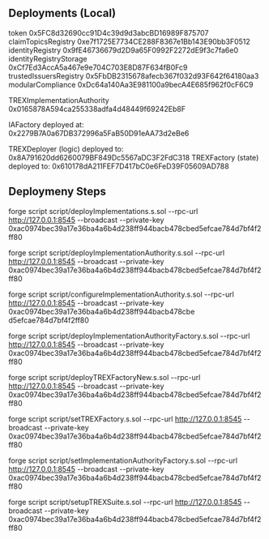 ## Deployments (Local)

  token 0x5FC8d32690cc91D4c39d9d3abcBD16989F875707
  claimTopicsRegistry 0xe7f1725E7734CE288F8367e1Bb143E90bb3F0512
  identityRegistry 0x9fE46736679d2D9a65F0992F2272dE9f3c7fa6e0
  identityRegistryStorage 0xCf7Ed3AccA5a467e9e704C703E8D87F634fB0Fc9
  trustedIssuersRegistry 0x5FbDB2315678afecb367f032d93F642f64180aa3
  modularCompliance 0xDc64a140Aa3E981100a9becA4E685f962f0cF6C9
  

TREXImplementationAuthority 0x0165878A594ca255338adfa4d48449f69242Eb8F

IAFactory deployed at: 0x2279B7A0a67DB372996a5FaB50D91eAA73d2eBe6

TREXDeployer (logic) deployed to: 0x8A791620dd6260079BF849Dc5567aDC3F2FdC318
TREXFactory (state) deployed to: 0x610178dA211FEF7D417bC0e6FeD39F05609AD788

## Deploymeny Steps

forge script script/deployImplementations.s.sol --rpc-url http://127.0.0.1:8545 --broadcast --private-key 0xac0974bec39a17e36ba4a6b4d238ff944bacb478cbed5efcae784d7bf4f2ff80

forge script script/deployImplementationAuthority.s.sol --rpc-url http://127.0.0.1:8545 --broadcast --private-key 0xac0974bec39a17e36ba4a6b4d238ff944bacb478cbed5efcae784d7bf4f2ff80

forge script script/configureImplementationAuthority.s.sol --rpc-url http://127.0.0.1:8545 --broadcast --private-key 0xac0974bec39a17e36ba4a6b4d238ff944bacb478cbe
d5efcae784d7bf4f2ff80

forge script script/deployImplementationAuthorityFactory.s.sol --rpc-url http://127.0.0.1:8545 --broadcast --private-key 0xac0974bec39a17e36ba4a6b4d238ff944bacb478cbed5efcae784d7bf4f2ff80

forge script script/deployTREXFactoryNew.s.sol --rpc-url http://127.0.0.1:8545 --broadcast --private-key 0xac0974bec39a17e36ba4a6b4d238ff944bacb478cbed5efcae784d7bf4f2ff80

forge script script/setTREXFactory.s.sol --rpc-url http://127.0.0.1:8545 --broadcast --private-key 0xac0974bec39a17e36ba4a6b4d238ff944bacb478cbed5efcae784d7bf4f2ff80

forge script script/setImplementationAuthorityFactory.s.sol --rpc-url http://127.0.0.1:8545 --broadcast --private-key 0xac0974bec39a17e36ba4a6b4d238ff944bacb478cbed5efcae784d7bf4f2ff80

forge script script/setupTREXSuite.s.sol --rpc-url http://127.0.0.1:8545 --broadcast --private-key 0xac0974bec39a17e36ba4a6b4d238ff944bacb478cbed5efcae784d7bf4f2ff80